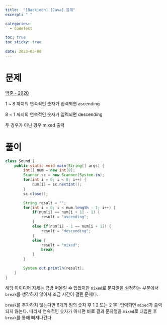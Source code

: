 ```yaml
---
title:  "[Baekjoon] [Java] 음계"
excerpt: " "

categories:
  - CodeTest

toc: true
toc_sticky: true
 
date: 2023-05-08
---
```


# 문제

[백준 - 2920](https://www.acmicpc.net/problem/2920)

1 ~ 8 까지의 연속적인 숫자가 입력되면 ascending

8 ~ 1 까지의 연속적인 숫자가 입력되면 descending

두 경우가 아닌 경우 mixed 출력

# 풀이
```java 
class Sound {
    public static void main(String[] args) {
        int[] num = new int[8];
        Scanner sc = new Scanner(System.in);
        for(int i = 0; i < 8; i++) {
            num[i] = sc.nextInt();
        }
        sc.close();

        String result = "";
        for(int i = 0; i < num.length - 1; i++) {
            if(num[i] == num[i + 1] - 1) {
                result = "ascending";
            }
            else if(num[i] - 1 == num[i + 1]) {
                result = "descending";
            }
            else {
                result = "mixed";
                break;
            }
        }

        System.out.println(result);
    }
}
```

해당 아이디어 자체는 금방 떠올릴 수 있었지만 `mixed`로 문자열을 설정하는 부분에서 `break`를 생각하지 않아서 조금 시간이 걸린 문제다. 

`break`를 추가하지 않는다면 6개의 임의 숫자 후 1 2 또는 2 1이 입력되면 `mixed`가 출력되지 않는다. 따라서 연속적인 숫자가 아니면 바로 결과 문자열을 `mixed`로 대입한 후 `break`를 통해 빠져나간다.